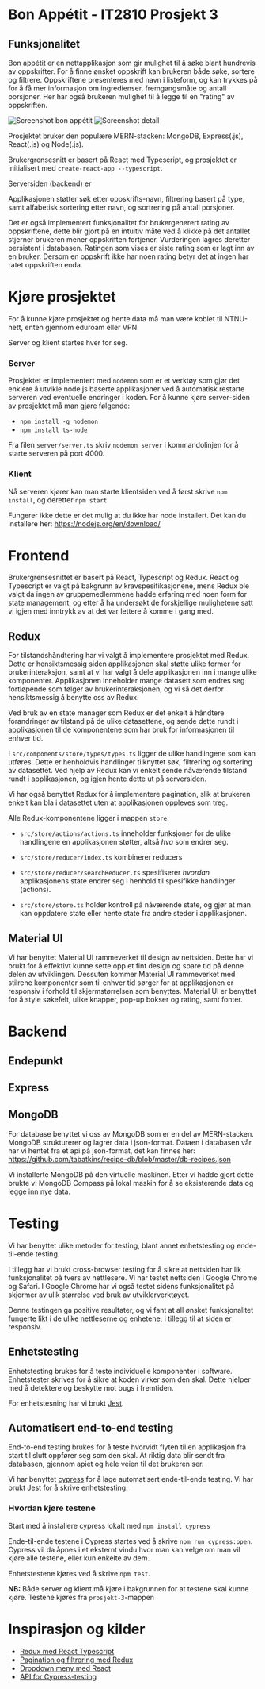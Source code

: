 # Bon Appétit - IT2810 Prosjekt 3

## Funksjonalitet

Bon appétit er en nettapplikasjon som gir mulighet til å søke blant hundrevis av oppskrifter. For å finne ønsket oppskrift kan brukeren både søke, sortere og filtrere. Oppskriftene presenteres med navn i listeform, og kan trykkes på for å få mer informasjon om ingredienser, fremgangsmåte og antall porsjoner. Her har også brukeren mulighet til å legge til en "rating" av oppskriften.

![Screenshot bon appétit](/src/images/Screenshot2.png)
![Screenshot detail](/src/images/Screenshot1.png)

Prosjektet bruker den populære MERN-stacken: MongoDB, Express(.js), React(.js) og Node(.js).

Brukergrensesnitt er basert på React med Typescript, og prosjektet er initialisert med `create-react-app --typescript`.


Serversiden (backend) er

  

Applikasjonen støtter søk etter oppskrifts-navn, filtrering basert på type, samt alfabetisk sortering etter navn, og sortrering på antall porsjoner.

  

Det er også implementert funksjonalitet for brukergenerert rating av oppskriftene, dette blir gjort på en intuitiv måte ved å klikke på det antallet stjerner brukeren mener oppskriften fortjener. Vurderingen lagres deretter persistent i databasen. Ratingen som vises er siste rating som er lagt inn av en bruker. Dersom en oppskrift ikke har noen rating betyr det at ingen har ratet oppskriften enda.

  

# Kjøre prosjektet

For å kunne kjøre prosjektet og hente data må man være koblet til NTNU-nett, enten gjennom eduroam eller VPN.


Server og klient startes hver for seg.

### Server

Prosjektet er implementert med `nodemon` som er et verktøy som gjør det enklere å utvikle node.js baserte applikasjoner ved å automatisk restarte serveren ved eventuelle endringer i koden. For å kunne kjøre server-siden av prosjektet må man  gjøre følgende:

- `npm install -g nodemon`
- `npm install ts-node` 


Fra filen `server/server.ts` skriv `nodemon server` i kommandolinjen for å starte serveren på port 4000.

### Klient

Nå serveren kjører kan man starte klientsiden ved å først skrive `npm install`, og deretter `npm start`

Fungerer ikke dette er det mulig at du ikke har node installert. Det kan du installere her: https://nodejs.org/en/download/

  

# Frontend


Brukergrensesnittet er basert på React, Typescript og Redux. React og Typescript er valgt på bakgrunn av kravspesifikasjonene, mens Redux ble valgt da ingen av gruppemedlemmene hadde erfaring med noen form for state management, og etter å ha undersøkt de forskjellige mulighetene satt vi igjen med inntrykk av at det var lettere å komme i gang med.

  



## Redux


For tilstandshåndtering har vi valgt å implementere prosjektet med Redux. Dette er hensiktsmessig siden applikasjonen skal støtte ulike former for brukerinteraksjon, samt at vi har valgt å dele applikasjonen inn i mange ulike komponenter. Applikasjonen inneholder mange datasett som endres seg fortløpende som følger av brukerinteraksjonen, og vi så det derfor hensiktsmessig å benytte oss av Redux. 

Ved bruk av en state manager som Redux er det enkelt å håndtere forandringer av tilstand på de ulike datasettene, og sende dette rundt i applikasjonen til de komponentene som har bruk for informasjonen til enhver tid.

I `src/components/store/types/types.ts` ligger de ulike handlingene som kan utføres. Dette er henholdvis handlinger tilknyttet søk, filtrering og sortering av datasettet. Ved hjelp av Redux kan vi enkelt sende nåværende tilstand rundt i applikasjonen, og igjen hente dette ut på serversiden. 

Vi har også benyttet Redux for å implementere pagination, slik at brukeren enkelt kan bla i datasettet uten at applikasjonen oppleves som treg. 

Alle Redux-komponentene ligger i mappen `store`.

-  `src/store/actions/actions.ts` inneholder funksjoner for de ulike handlingene en applikasjonen støtter, altså _hva_ som endrer seg.

-  `src/store/reducer/index.ts` kombinerer reducers

-  `src/store/reducer/searchReducer.ts` spesifiserer _hvordan_ applikasjonens state endrer seg i henhold til spesifikke handlinger (actions).

-  `src/store/store.ts` holder kontroll på nåværende state, og gjør at man kan oppdatere state eller hente state fra andre steder i applikasjonen.

  

## Material UI
Vi har benyttet Material UI rammeverket til design av nettsiden. Dette har vi brukt for å effektivt kunne sette opp et fint design og spare tid på denne delen av utviklingen. Dessuten kommer Material UI rammeverket med stilrene komponenter som til enhver tid sørger for at applikasjonen er responsiv i forhold til skjermstørrelsen som benyttes. Material UI er benyttet for å style søkefelt, ulike knapper, pop-up bokser og rating, samt fonter.

  

# Backend

  

## Endepunkt

  

## Express

  

## MongoDB

  

For database benyttet vi oss av MongoDB som er en del av MERN-stacken. MongoDB strukturerer og lagrer data i json-format. Dataen i databasen vår har vi hentet fra et api på json-format, det kan finnes her: https://github.com/tabatkins/recipe-db/blob/master/db-recipes.json

  

Vi installerte MongoDB på den virtuelle maskinen. Etter vi hadde gjort dette brukte vi MongoDB Compass på lokal maskin for å se eksisterende data og legge inn nye data.
 
  

# Testing


Vi har benyttet ulike metoder for testing, blant annet enhetstesting og ende-til-ende testing.

I tillegg har vi brukt cross-browser testing for å sikre at nettsiden har lik funksjonalitet på tvers av nettlesere. Vi har testet nettsiden i Google Chrome og Safari. I Google Chrome har vi også testet sidens funksjonalitet på skjermer av ulik størrelse ved bruk av utviklerverktøyet. 

  
Denne testingen ga positive resultater, og vi fant at all ønsket funksjonalitet fungerte likt i de ulike nettleserne og enhetene, i tillegg til at siden er responsiv.

  

## Enhetstesting

  

Enhetstesting brukes for å teste individuelle komponenter i software. Enhetstester skrives for å sikre at koden virker som den skal. Dette hjelper med å detektere og beskytte mot bugs i fremtiden.

  

For enhetstesning har vi brukt [Jest](https://jestjs.io/).


  

## Automatisert end-to-end testing

  

End-to-end testing brukes for å teste hvorvidt flyten til en applikasjon fra start til slutt oppfører seg som den skal. At riktig data blir sendt fra databasen, gjennom apiet og hele veien til det brukeren ser.

  

Vi har benyttet [cypress](https://www.cypress.io/) for å lage automatisert ende-til-ende testing.
Vi har brukt Jest for å skrive enhetstesting. 

  

### Hvordan kjøre testene

Start med å installere cypress lokalt med `npm install cypress`

Ende-til-ende testene i Cypress startes ved å skrive `npm run cypress:open`. Cypress vil da åpnes i et eksternt vindu hvor man kan velge om man vil kjøre alle testene, eller kun enkelte av dem. 

Enhetstestene kjøres ved å skrive `npm test`. 

**NB:** Både server og klient må kjøre i bakgrunnen for at testene skal kunne kjøre. Testene kjøres fra `prosjekt-3`-mappen



  
# Inspirasjon og kilder 
- [Redux med React Typescript](https://redux.js.org/recipes/usage-with-typescript)
- [Pagination og filtrering med Redux](https://soshace.com/filtering-sorting-and-pagination-advanced-filtering-with-react-and-redux/)
- [Dropdown meny med React](https://dev.to/ramonak/react-how-to-dynamically-sort-an-array-of-objects-using-the-dropdown-with-react-hooks-195p)
- [API for Cypress-testing](https://docs.cypress.io/api/api/table-of-contents.html)